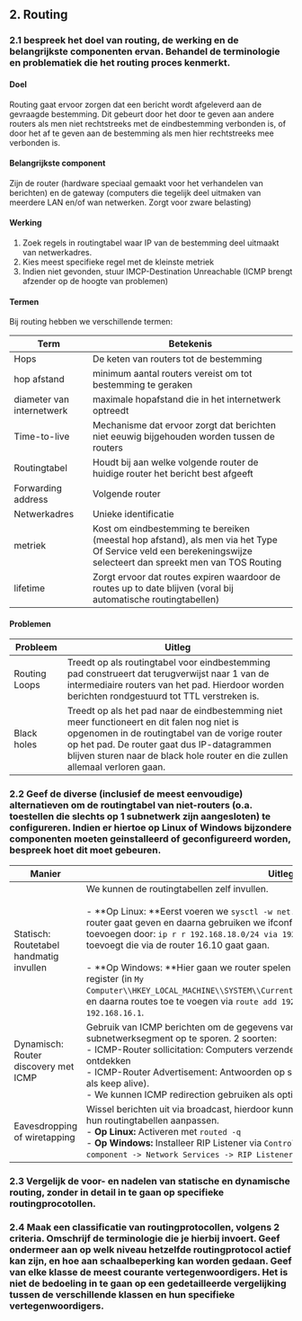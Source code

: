 ## 2. Routing
### 2.1 bespreek het doel van routing, de werking en de belangrijkste componenten ervan. Behandel de terminologie en problematiek die het routing proces kenmerkt.
#### Doel
Routing gaat ervoor zorgen dat een bericht wordt afgeleverd aan de gevraagde bestemming. Dit gebeurt door het door te geven aan andere routers als men niet rechtstreeks met de eindbestemming verbonden is, of door het af te geven aan de bestemming als men hier rechtstreeks mee verbonden is.

#### Belangrijkste component
Zijn de router (hardware speciaal gemaakt voor het verhandelen van berichten) en de gateway (computers die tegelijk deel uitmaken van meerdere LAN en/of wan netwerken. Zorgt voor zware belasting)

#### Werking
1. Zoek regels in routingtabel waar IP van de bestemming deel uitmaakt van netwerkadres.
2. Kies meest specifieke regel met de kleinste metriek
3. Indien niet gevonden, stuur IMCP-Destination Unreachable (ICMP brengt afzender op de hoogte van problemen)

#### Termen
Bij routing hebben we verschillende termen:

|Term|Betekenis|
|----|---------|
|Hops|De keten van routers tot de bestemming|
|hop afstand|minimum aantal routers vereist om tot bestemming te geraken|
|diameter van internetwerk|maximale hopafstand die in het internetwerk optreedt|
|Time-to-live|Mechanisme dat ervoor zorgt dat berichten niet eeuwig bijgehouden worden tussen de routers|
|Routingtabel|Houdt bij aan welke volgende router de huidige router het bericht best afgeeft|
|Forwarding address|Volgende router|
|Netwerkadres|Unieke identificatie|
|metriek|Kost om eindbestemming te bereiken (meestal hop afstand), als men via het Type Of Service veld een berekeningswijze selecteert dan spreekt men van TOS Routing|
|lifetime|Zorgt ervoor dat routes expiren waardoor de routes up to date blijven (voral bij automatische routingtabellen)|

#### Problemen
|Probleem|Uitleg|
|--------|------|
|Routing Loops|Treedt op als routingtabel voor eindbestemming pad construeert dat terugverwijst naar 1 van de intermediaire routers van het pad. Hierdoor worden berichten rondgestuurd tot TTL verstreken is.|
|Black holes|Treedt op als het pad naar de eindbestemming niet meer functioneert en dit falen nog niet is opgenomen in de routingtabel van de vorige router op het pad. De router gaat dus IP-datagrammen blijven sturen naar de black hole router en die zullen allemaal verloren gaan.|

### 2.2 Geef de diverse (inclusief de meest eenvoudige) alternatieven om de routingtabel van niet-routers (o.a. toestellen die slechts op 1 subnetwerk zijn aangesloten) te configureren. Indien er hiertoe op Linux of Windows bijzondere componenten moeten geinstalleerd of geconfigureerd worden, bespreek hoet dit moet gebeuren.
|Manier|Uitleg|
|------|------|
|Statisch: Routetabel handmatig invullen|We kunnen de routingtabellen zelf invullen.<br /><br />- **Op Linux: **Eerst voeren we `sysctl -w net.upv4.ip_forward=1` uit wat ons de rol van router gaat geven en daarna gebruiken we ifconfig, zo kunnen we bijvoorbeeld routes toevoegen door: `ip r r 192.168.18.0/24 via 192.168.16.10` te gebruiken wat een route toevoegt die via de router 16.10 gaat gaan.<br /><br />- **Op Windows: **Hier gaan we router spelen door *IPEnableRouter* op 1 te zetten in het register (in `My Computer\\HKEY_LOCAL_MACHINE\\SYSTEM\\CurrentControlSet\\Services\\Tcipip\Parameters`) en daarna routes toe te voegen via `route add 192.168.17.0 mask 255.255.255.0 192.168.16.1`.|
|Dynamisch: Router discovery met ICMP|Gebruik van ICMP berichten om de gegevens van een standaardgateway op een subnetwerksegment op te sporen. 2 soorten: <br />- ICMP-Router sollicitation: Computers verzenden bericht naar 224.0.0.2 om de routers te ontdekken<br />- ICMP-Router Advertisement: Antwoorden op sollicitation (en periodiek om de 7 minuten als keep alive).<br />- We kunnen ICMP redirection gebruiken als optimalisatie.|
|Eavesdropping of wiretapping|Wissel berichten uit via broadcast, hierdoor kunnen werkposten passief meeluisteren en hun routingtabellen aanpassen.<br />- **Op Linux:** Activeren met `routed -q`<br />- **Op Windows:** Installeer RIP Listener via `Control Panel -> Add or remove windows component -> Network Services -> RIP Listener`. (Er wordt enkel naar RIPv1 geluisterd).|

### 2.3 Vergelijk de voor- en nadelen van statische en dynamische routing, zonder in detail in te gaan op specifieke routingprocotollen.

### 2.4 Maak een classificatie van routingprotocollen, volgens 2 criteria. Omschrijf de terminologie die je hierbij invoert. Geef ondermeer aan op welk niveau hetzelfde routingprotocol actief kan zijn, en hoe aan schaalbeperking kan worden gedaan. Geef van elke klasse de meest courante vertegenwoordigers. Het is niet de bedoeling in te gaan op een gedetailleerde vergelijking tussen de verschillende klassen en hun specifieke vertegenwoordigers.
